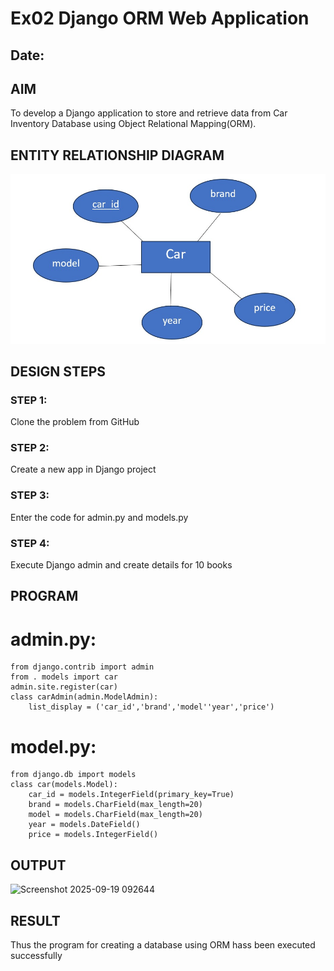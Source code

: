# Ex02 Django ORM Web Application
## Date: 

## AIM
To develop a Django application to store and retrieve data from Car Inventory Database using Object Relational Mapping(ORM).

## ENTITY RELATIONSHIP DIAGRAM

![alt text](<WhatsApp Image 2025-09-13 at 11.19.10_93594d22.jpg>)

## DESIGN STEPS

### STEP 1:
Clone the problem from GitHub

### STEP 2:
Create a new app in Django project

### STEP 3:
Enter the code for admin.py and models.py

### STEP 4:
Execute Django admin and create details for 10 books

## PROGRAM

# admin.py:
~~~
from django.contrib import admin
from . models import car
admin.site.register(car)
class carAdmin(admin.ModelAdmin):
    list_display = ('car_id','brand','model''year','price')
~~~
# model.py:
~~~
from django.db import models
class car(models.Model):
    car_id = models.IntegerField(primary_key=True)
    brand = models.CharField(max_length=20)
    model = models.CharField(max_length=20)
    year = models.DateField()
    price = models.IntegerField()
~~~

## OUTPUT

<img width="1917" height="1199" alt="Screenshot 2025-09-19 092644" src="https://github.com/user-attachments/assets/935e8a5a-1111-40b7-bccf-51ac9058d2e5" />


## RESULT
Thus the program for creating a database using ORM hass been executed successfully
